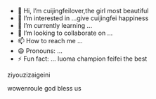 - 👋 Hi, I’m cuijingfeilover,the girl most beautiful
- 👀 I’m interested in ...give cuijingfei happiness
- 🌱 I’m currently learning ...
- 💞️ I’m looking to collaborate on ...
- 📫 How to reach me ...
- 😄 Pronouns: ...
- ⚡ Fun fact: ...
luoma champion feifei the best
<!---if i if i ifquanshijienizuikeai
tottiunico6/tottiunico6 is a ✨ special ✨ repository because its `README.md` (this file) appears on your GitHub profile.you are everything
You can click the Preview link to take a look at your changes.I LOVE YOU you are unicoyouarethebest
--->ziyouzizaigeini
wowenroule
god bless us
